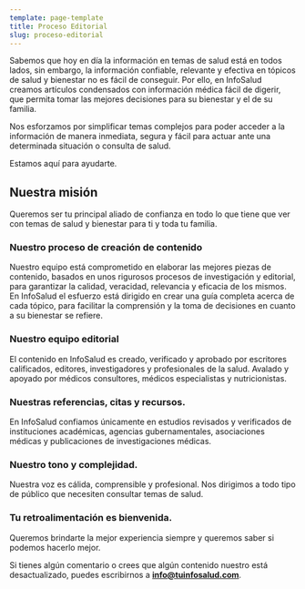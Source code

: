 ```yaml
---
template: page-template
title: Proceso Editorial
slug: proceso-editorial
---
```

<!--StartFragment-->

Sabemos que hoy en día la información en temas de salud está en todos lados, sin embargo, la información confiable, relevante y efectiva en tópicos de salud y bienestar no es fácil de conseguir. Por ello, en InfoSalud creamos artículos condensados con información médica fácil de digerir, que permita tomar las mejores decisiones para su bienestar y el de su familia.

Nos esforzamos por simplificar temas complejos para poder acceder a la información de manera inmediata, segura y fácil para actuar ante una determinada situación o consulta de salud.

Estamos aquí para ayudarte.

## Nuestra misión

Queremos ser tu principal aliado de confianza en todo lo que tiene que ver con temas de salud y bienestar para ti y toda tu familia.

### Nuestro proceso de creación de contenido

Nuestro equipo está comprometido en elaborar las mejores piezas de contenido, basados en unos rigurosos procesos de investigación y editorial, para garantizar la calidad, veracidad, relevancia y eficacia de los mismos. En InfoSalud el esfuerzo está dirigido en crear una guía completa acerca de cada tópico, para facilitar la comprensión y la toma de decisiones en cuanto a su bienestar se refiere.

### Nuestro equipo editorial

El contenido en InfoSalud es creado, verificado y aprobado por escritores calificados, editores, investigadores y profesionales de la salud. Avalado y apoyado por médicos consultores, médicos especialistas y nutricionistas.

### Nuestras referencias, citas y recursos.

En InfoSalud confiamos únicamente en estudios revisados y verificados de instituciones académicas, agencias gubernamentales, asociaciones médicas y publicaciones de investigaciones médicas.

### Nuestro tono y complejidad.

Nuestra voz es cálida, comprensible y profesional. Nos dirigimos a todo tipo de público que necesiten consultar temas de salud.

### Tu retroalimentación es bienvenida.

Queremos brindarte la mejor experiencia siempre y queremos saber si podemos hacerlo mejor.

Si tienes algún comentario o crees que algún contenido nuestro está desactualizado, puedes escribirnos a **info@tuinfosalud.com**.

<!--EndFragment-->